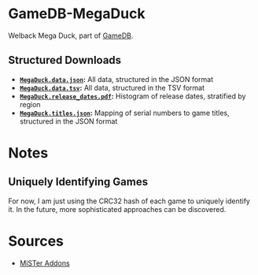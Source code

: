 # GameDB-MegaDuck
Welback Mega Duck, part of [GameDB](https://github.com/niemasd/GameDB).

## Structured Downloads
* **[`MegaDuck.data.json`](https://github.com/niemasd/GameDB-MegaDuck/releases/latest/download/MegaDuck.data.json):** All data, structured in the JSON format
* **[`MegaDuck.data.tsv`](https://github.com/niemasd/GameDB-MegaDuck/releases/latest/download/MegaDuck.data.tsv):** All data, structured in the TSV format
* **[`MegaDuck.release_dates.pdf`](https://github.com/niemasd/GameDB-MegaDuck/releases/latest/download/MegaDuck.release_dates.pdf):** Histogram of release dates, stratified by region
* **[`MegaDuck.titles.json`](https://github.com/niemasd/GameDB-MegaDuck/releases/latest/download/MegaDuck.titles.json):** Mapping of serial numbers to game titles, structured in the JSON format

# Notes

## Uniquely Identifying Games

For now, I am just using the CRC32 hash of each game to uniquely identify it. In the future, more sophisticated approaches can be discovered.

# Sources

* [MiSTer Addons](https://misteraddons.com/)
